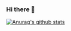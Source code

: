 ### Hi there 👋
[![Anurag's github stats](https://github-readme-stats.vercel.app/api?username=kimyoungjae96&count_private=true)](https://github.com/anuraghazra/github-readme-stats)
<!--
**kimyoungjae96/kimyoungjae96** is a ✨ _special_ ✨ repository because its `README.md` (this file) appears on your GitHub profile.

Here are some ideas to get you started:

- 🔭 I’m currently working on ...
- 🌱 I’m currently learning ...
- 👯 I’m looking to collaborate on ...
- 🤔 I’m looking for help with ...
- 💬 Ask me about ...
- 📫 How to reach me: ...
- 😄 Pronouns: ...
- ⚡ Fun fact: ...
-->
